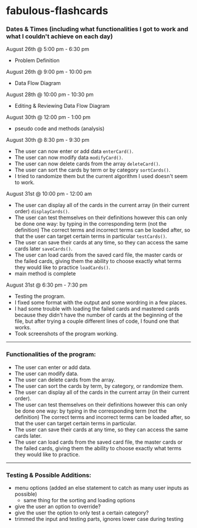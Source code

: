# fabulous-flashcards


### Dates & Times (including what functionalities I got to work and what I couldn't achieve on each day)
August 26th @ 5:00 pm - 6:30 pm
- Problem Definition

August 26th @ 9:00 pm - 10:00 pm 
- Data Flow Diagram

August 28th @ 10:00 pm - 10:30 pm 
- Editing & Reviewing Data Flow Diagram

August 30th @ 12:00 pm - 1:00 pm 
- pseudo code and methods (analysis)

August 30th @ 8:30 pm - 9:30 pm
- The user can now enter or add data `enterCard()`.
- The user can now modify data `modifyCard()`.
- The user can now delete cards from the array `deleteCard()`.
- The user can sort the cards by term or by category `sortCards()`. 
- I tried to randomize them but the current algorithm I used doesn't seem to work.

August 31st @ 10:00 pm - 12:00 am
- The user can display all of the cards in the current array (in their current order) `displayCards()`.
- The user can test themselves on their definitions however this can only be done one way: by typing in the corresponding term (not the definition)
	The correct terms and incorrect terms can be loaded after, so that the user can target certain terms in particular `testCards()`.
- The user can save their cards at any time, so they can access the same cards later `saveCards()`.
- The user can load cards from the saved card file, the master cards or the failed cards, giving them the ability to choose exactly what terms they would like to practice `loadCards()`.
- main method is complete

August 31st @ 6:30 pm - 7:30 pm
- Testing the program. 
- I fixed some format with the output and some wordring in a few places.
- I had some trouble with loading the failed cards and mastered cards because they didn't have the number of cards at the beginning of the file, but after trying a couple different lines of code, I found one that works.
- Took screenshots of the program working.

------------------------------------------------------------------------

### Functionalities of the program:
- The user can enter or add data.
- The user can modify data.
- The user can delete cards from the array.
- The user can sort the cards by term, by category, or randomize them.
- The user can display all of the cards in the current array (in their current order).
- The user can test themselves on their definitions however this can only be done one way: by typing in the corresponding term (not the definition)
	The correct terms and incorrect terms can be loaded after, so that the user can target certain terms in particular.
- The user can save their cards at any time, so they can access the same cards later.
- The user can load cards from the saved card file, the master cards or the failed cards, giving them the ability to choose exactly what terms they would like to practice.

-------------------------------------------------------------------------

### Testing & Possible Additions:
- menu options (added an else statement to catch as many user inputs as possible)
	- same thing for the sorting and loading options
- give the user an option to override?
- give the user the option to only test a certain category?
- trimmed the input and testing parts, ignores lower case during testing
